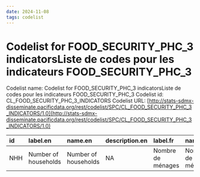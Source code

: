 ```yaml
---
date: 2024-11-08
tags: codelist
---
```


# Codelist for FOOD_SECURITY_PHC_3 indicatorsListe de codes pour les indicateurs FOOD_SECURITY_PHC_3

Codelist name: Codelist for FOOD_SECURITY_PHC_3 indicatorsListe de codes pour les indicateurs FOOD_SECURITY_PHC_3
Codelist id: CL_FOOD_SECURITY_PHC_3_INDICATORS
Codelist URL: [http://stats-sdmx-disseminate.pacificdata.org/rest/codelist/SPC/CL_FOOD_SECURITY_PHC_3_INDICATORS/1.0](http://stats-sdmx-disseminate.pacificdata.org/rest/codelist/SPC/CL_FOOD_SECURITY_PHC_3_INDICATORS/1.0)

|id  |label.en             |name.en              |description.en |label.fr          |name.fr           |description.fr |
|:---|:--------------------|:--------------------|:--------------|:-----------------|:-----------------|:--------------|
|NHH |Number of households |Number of households |NA             |Nombre de ménages |Nombre de ménages |NA             |
